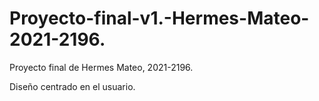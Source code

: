 # Proyecto-final-v1.-Hermes-Mateo-2021-2196.

Proyecto final de Hermes Mateo, 2021-2196.

Diseño centrado en el usuario.
